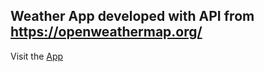 ## Weather App developed with API from https://openweathermap.org/

Visit the [App](https://dev-weather-application.netlify.app/)
